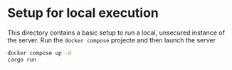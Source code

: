 # Setup for local execution

This directory contains a basic setup to run a local, unsecured instance of the server.
Run the `docker compose` projecte and then launch the server
```sh
docker compose up -d
cargo run
```